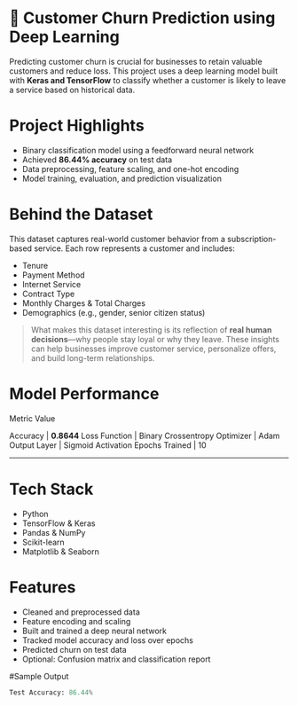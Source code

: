 # 🧠 Customer Churn Prediction using Deep Learning

Predicting customer churn is crucial for businesses to retain valuable customers and reduce loss. This project uses a deep learning model built with **Keras and TensorFlow** to classify whether a customer is likely to leave a service based on historical data.


# Project Highlights

-  Binary classification model using a feedforward neural network
-  Achieved **86.44% accuracy** on test data
-  Data preprocessing, feature scaling, and one-hot encoding
-  Model training, evaluation, and prediction visualization


# Behind the Dataset

This dataset captures real-world customer behavior from a subscription-based service. Each row represents a customer and includes:

-  Tenure
-  Payment Method
-  Internet Service
-  Contract Type
-  Monthly Charges & Total Charges
-  Demographics (e.g., gender, senior citizen status)

> What makes this dataset interesting is its reflection of **real human decisions**—why people stay loyal or why they leave. These insights can help businesses improve customer service, personalize offers, and build long-term relationships.



# Model Performance

 Metric           Value     

 Accuracy        | **0.8644** 
 Loss Function   | Binary Crossentropy
 Optimizer       | Adam      
 Output Layer    | Sigmoid Activation 
 Epochs Trained  | 10        

---

# Tech Stack

- Python 
- TensorFlow & Keras 
- Pandas & NumPy 
- Scikit-learn 
- Matplotlib & Seaborn 


# Features

-  Cleaned and preprocessed data
-  Feature encoding and scaling
-  Built and trained a deep neural network
-  Tracked model accuracy and loss over epochs
-  Predicted churn on test data
-  Optional: Confusion matrix and classification report


#Sample Output

```python
Test Accuracy: 86.44%
